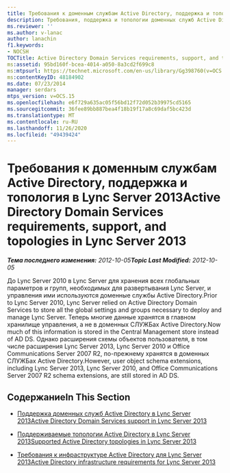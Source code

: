 ```yaml
---
title: Требования к доменным службам Active Directory, поддержка и топология
description: Требования, поддержка и топологии доменных служб Active Directory.
ms.reviewer: ''
ms.author: v-lanac
author: lanachin
f1.keywords:
- NOCSH
TOCTitle: Active Directory Domain Services requirements, support, and topologies
ms:assetid: 95bd160f-bcea-4014-a050-8a3cd2f699c8
ms:mtpsurl: https://technet.microsoft.com/en-us/library/Gg398760(v=OCS.15)
ms:contentKeyID: 48184902
ms.date: 07/23/2014
manager: serdars
mtps_version: v=OCS.15
ms.openlocfilehash: e6f729a635ac05f56bd12f72d052b39975cd5165
ms.sourcegitcommit: 36fee89bb887bea4f18b19f17a8c69daf5bc423d
ms.translationtype: MT
ms.contentlocale: ru-RU
ms.lasthandoff: 11/26/2020
ms.locfileid: "49439424"
---
```

# <a name="active-directory-domain-services-requirements-support-and-topologies-in-lync-server-2013"></a><span data-ttu-id="c000d-103">Требования к доменным службам Active Directory, поддержка и топология в Lync Server 2013</span><span class="sxs-lookup"><span data-stu-id="c000d-103">Active Directory Domain Services requirements, support, and topologies in Lync Server 2013</span></span>

<div data-xmlns="http://www.w3.org/1999/xhtml">

<div class="topic" data-xmlns="http://www.w3.org/1999/xhtml" data-msxsl="urn:schemas-microsoft-com:xslt" data-cs="https://msdn.microsoft.com/">

<div data-asp="https://msdn2.microsoft.com/asp">



</div>

<div id="mainSection">

<div id="mainBody"><span data-ttu-id="c000d-104">

<span> </span></span><span class="sxs-lookup"><span data-stu-id="c000d-104">

<span> </span></span></span>

<span data-ttu-id="c000d-105">_**Тема последнего изменения:** 2012-10-05_</span><span class="sxs-lookup"><span data-stu-id="c000d-105">_**Topic Last Modified:** 2012-10-05_</span></span>

<span data-ttu-id="c000d-106">До Lync Server 2010 в Lync Server для хранения всех глобальных параметров и групп, необходимых для развертывания Lync Server, и управления ими используются доменные службы Active Directory.</span><span class="sxs-lookup"><span data-stu-id="c000d-106">Prior to Lync Server 2010, Lync Server relied on Active Directory Domain Services to store all the global settings and groups necessary to deploy and manage Lync Server.</span></span> <span data-ttu-id="c000d-107">Теперь многие данные хранятся в главном хранилище управления, а не в доменных СЛУЖБах Active Directory.</span><span class="sxs-lookup"><span data-stu-id="c000d-107">Now much of this information is stored in the Central Management store instead of AD DS.</span></span> <span data-ttu-id="c000d-108">Однако расширения схемы объектов пользователя, в том числе расширения Lync Server 2013, Lync Server 2010 и Office Communications Server 2007 R2, по-прежнему хранятся в доменных СЛУЖБах Active Directory.</span><span class="sxs-lookup"><span data-stu-id="c000d-108">However, user object schema extensions, including Lync Server 2013, Lync Server 2010, and Office Communications Server 2007 R2 schema extensions, are still stored in AD DS.</span></span>

<div>

## <a name="in-this-section"></a><span data-ttu-id="c000d-109">Содержание</span><span class="sxs-lookup"><span data-stu-id="c000d-109">In This Section</span></span>

  - [<span data-ttu-id="c000d-110">Поддержка доменных служб Active Directory в Lync Server 2013</span><span class="sxs-lookup"><span data-stu-id="c000d-110">Active Directory Domain Services support in Lync Server 2013</span></span>](lync-server-2013-active-directory-domain-services-support.md)

  - [<span data-ttu-id="c000d-111">Поддерживаемые топологии Active Directory в Lync Server 2013</span><span class="sxs-lookup"><span data-stu-id="c000d-111">Supported Active Directory topologies in Lync Server 2013</span></span>](lync-server-2013-supported-active-directory-topologies.md)

  - [<span data-ttu-id="c000d-112">Требования к инфраструктуре Active Directory для Lync Server 2013</span><span class="sxs-lookup"><span data-stu-id="c000d-112">Active Directory infrastructure requirements for Lync Server 2013</span></span>](lync-server-2013-active-directory-infrastructure-requirements.md)

<span data-ttu-id="c000d-113"></div>

</div>

<span> </span>

</div>

</div>

</span><span class="sxs-lookup"><span data-stu-id="c000d-113"></div>

</div>

<span> </span>

</div>

</div>

</span></span></div>

